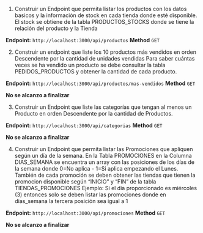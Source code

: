 1. Construir un Endpoint que permita listar los productos con los datos basicos y la información de stock en cada
   tienda donde esté disponible.
   El stock se obtiene de la tabla PRODUCTOS_STOCKS donde se tiene la relación del producto y la Tienda

**Endpoint:** `http://localhost:3000/api/productos` **Method** `GET`

2. Construir un endpoint que liste los 10 productos más vendidos en orden Descendente por la cantidad de
   unidades vendidas
   Para saber cuántas veces se ha vendido un producto se debe consultar la tabla PEDIDOS_PRODUCTOS y
   obtener la cantidad de cada producto.

**Endpoint:** `http://localhost:3000/api/productos/mas-vendidos` **Method** `GET`

**No se alcanzo a finalizar**

3. Construir un Endpoint que liste las categorías que tengan al menos un Producto en orden Descendente por la
   cantidad de Productos.

**Endpoint:** `http://localhost:3000/api/categorias` **Method** `GET`

**No se alcanzo a finalizar**

4. Construir un Endpoint que permita listar las Promociones que apliquen según un día de la semana.
   En la Tabla PROMOCIONES en la Columna DIAS_SEMANA se encuentra un array con las posiciones de los
   días de la semana donde 0=No aplica - 1=Si aplica empezando el Lunes.
   También de cada promoción se deben obtener las tiendas que tienen la promocion disponible según “INICIO” y
   “FIN” de la tabla TIENDAS_PROMOCIONES
   Ejemplo:
   Si el dia proporcionado es miércoles (3) entonces solo se deben listar las promociones donde en dias_semana la
   tercera posición sea igual a 1

**Endpoint:** `http://localhost:3000/api/promociones` **Method** `GET`

**No se alcanzo a finalizar**
